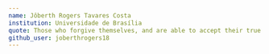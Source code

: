 ```yaml
---
name: Jôberth Rogers Tavares Costa
institution: Universidade de Brasília
quote: Those who forgive themselves, and are able to accept their true nature... They are the strong ones!
github_user: joberthrogers18
---
```

